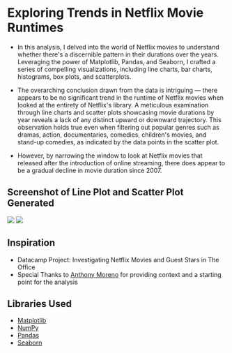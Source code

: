 # Exploring Trends in Netflix Movie Runtimes
* In this analysis, I delved into the world of Netflix movies to understand whether there's a discernible pattern in their durations over the years. Leveraging the power of Matplotlib, Pandas, and Seaborn, I crafted a series of compelling visualizations, including line charts, bar charts, histograms, box plots, and scatterplots.

* The overarching conclusion drawn from the data is intriguing — there appears to be no significant trend in the runtime of Netflix movies when looked at the entirety of Netflix's library. A meticulous examination through line charts and scatter plots showcasing movie durations by year reveals a lack of any distinct upward or downward trajectory. This observation holds true even when filtering out popular genres such as dramas, action, documentaries, comedies, children's movies, and stand-up comedies, as indicated by the data points in the scatter plot.

* However, by narrowing the window to look at Netflix movies that released after the introduction of online streaming, there does appear to be a gradual decline in movie duration since 2007. 

## Screenshot of Line Plot and Scatter Plot Generated
![](/images/scatterplot-netflix.png)
![](/images/lineplot-netflix.png)

## Inspiration
* Datacamp Project: Investigating Netflix Movies and Guest Stars in The Office
* Special Thanks to [Anthony Moreno](https://deepnote.com/@anthonymanotoa/Investigating-Netflix-Movies-and-Guest-Stars-in-The-Office-ba105040-ad15-4e67-bede-e9512920fa38) for providing context and a starting point for the analysis

## Libraries Used
* [Matplotlib](https://matplotlib.org/stable/tutorials/index)
* [NumPy](https://numpy.org/doc/stable/)
* [Pandas](https://pandas.pydata.org/)
* [Seaborn](https://seaborn.pydata.org/)
